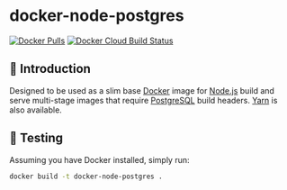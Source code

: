 # docker-node-postgres

[![Docker Pulls](https://img.shields.io/docker/pulls/whatishedoing/docker-node-postgres?style=for-the-badge)][site]
[![Docker Cloud Build Status](https://img.shields.io/docker/cloud/build/whatishedoing/docker-node-postgres?style=for-the-badge)][site]

## 👋 Introduction

Designed to be used as a slim base [Docker] image for [Node.js] build and serve multi-stage images
that require [PostgreSQL] build headers. [Yarn] is also available.

## 🧪 Testing

Assuming you have Docker installed, simply run:

```sh
docker build -t docker-node-postgres .
```

[docker]: https://www.docker.com/
[node.js]: https://nodejs.org/
[postgresql]: https://www.postgresql.org/
[site]: https://hub.docker.com/r/whatishedoing/docker-node-postgres
[yarn]: https://yarnpkg.com/
